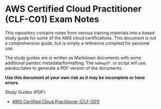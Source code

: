 # AWS Certified Cloud Practitioner (CLF-C01) Exam Notes

This repository contains notes from various training materials into a based study guide for some of the AWS cloud certifications. 
This document is not a comprehensive guide, but is simply a reference compiled for personal use.

The study guides are is written as Markdown documents with some additional pandoc metadata/formatting. 
The `makepdf.sh` script will use pandoc/latex to generate a PDF version of the documents.

**Use this document at your own risk as it may be incomplete or have errors.**

Study Guides (PDF):

  * [AWS Certified Cloud Practitioner (CLF-001)](Cloud_Practitioner.pdf)